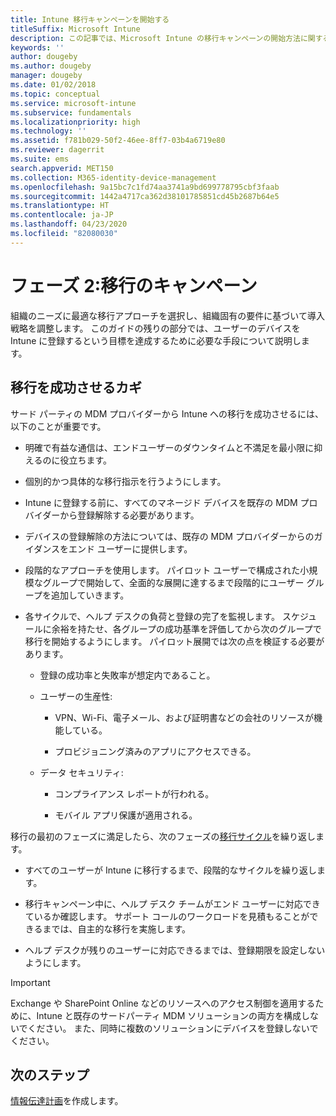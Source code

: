 ```yaml
---
title: Intune 移行キャンペーンを開始する
titleSuffix: Microsoft Intune
description: この記事では、Microsoft Intune の移行キャンペーンの開始方法に関するガイダンスを提供します。
keywords: ''
author: dougeby
ms.author: dougeby
manager: dougeby
ms.date: 01/02/2018
ms.topic: conceptual
ms.service: microsoft-intune
ms.subservice: fundamentals
ms.localizationpriority: high
ms.technology: ''
ms.assetid: f781b029-50f2-46ee-8ff7-03b4a6719e80
ms.reviewer: dagerrit
ms.suite: ems
search.appverid: MET150
ms.collection: M365-identity-device-management
ms.openlocfilehash: 9a15bc7c1fd74aa3741a9bd699778795cbf3faab
ms.sourcegitcommit: 1442a4717ca362d38101785851cd45b2687b64e5
ms.translationtype: HT
ms.contentlocale: ja-JP
ms.lasthandoff: 04/23/2020
ms.locfileid: "82080030"
---
```

# <a name="phase-2-migration-campaign"></a>フェーズ 2:移行のキャンペーン

組織のニーズに最適な移行アプローチを選択し、組織固有の要件に基づいて導入戦略を調整します。 このガイドの残りの部分では、ユーザーのデバイスを Intune に登録するという目標を達成するために必要な手段について説明します。

## <a name="keys-to-a-successful-migration"></a>移行を成功させるカギ

サード パーティの MDM プロバイダーから Intune への移行を成功させるには、以下のことが重要です。

- 明確で有益な通信は、エンドユーザーのダウンタイムと不満足を最小限に抑えるのに役立ちます。

- 個別的かつ具体的な移行指示を行うようにします。

- Intune に登録する前に、すべてのマネージド デバイスを既存の MDM プロバイダーから登録解除する必要があります。

- デバイスの登録解除の方法については、既存の MDM プロバイダーからのガイダンスをエンド ユーザーに提供します。

- 段階的なアプローチを使用します。 パイロット ユーザーで構成された小規模なグループで開始して、全面的な展開に達するまで段階的にユーザー グループを追加していきます。

- 各サイクルで、ヘルプ デスクの負荷と登録の完了を監視します。 スケジュールに余裕を持たせ、各グループの成功基準を評価してから次のグループで移行を開始するようにします。 パイロット展開では次の点を検証する必要があります。

  - 登録の成功率と失敗率が想定内であること。

  - ユーザーの生産性:

    - VPN、Wi-Fi、電子メール、および証明書などの会社のリソースが機能している。

    - プロビジョニング済みのアプリにアクセスできる。

  - データ セキュリティ:

    - コンプライアンス レポートが行われる。

    - モバイル アプリ保護が適用される。

移行の最初のフェーズに満足したら、次のフェーズの[移行サイクル](migration-guide-cycle.md)を繰り返します。

- すべてのユーザーが Intune に移行するまで、段階的なサイクルを繰り返します。

- 移行キャンペーン中に、ヘルプ デスク チームがエンド ユーザーに対応できているか確認します。 サポート コールのワークロードを見積もることができるまでは、自主的な移行を実施します。

- ヘルプ デスクが残りのユーザーに対応できるまでは、登録期限を設定しないようにします。

> [!IMPORTANT]
> Exchange や SharePoint Online などのリソースへのアクセス制御を適用するために、Intune と既存のサードパーティ MDM ソリューションの両方を構成しないでください。 また、同時に複数のソリューションにデバイスを登録しないでください。

## <a name="next-steps"></a>次のステップ

[情報伝達計画](migration-guide-communication-plan.md)を作成します。
